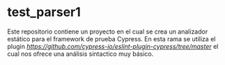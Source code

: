 # test_parser1
Este repositorio contiene un proyecto en el cual se crea un analizador estático para el framework de prueba Cypress. En esta rama se utiliza el plugin *https://github.com/cypress-io/eslint-plugin-cypress/tree/master* el cual nos ofrece una análisis sintactico muy básico.

